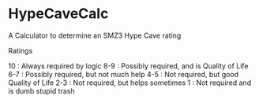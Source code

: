 # HypeCaveCalc
A Calculator to determine an SMZ3 Hype Cave rating

Ratings

10  : Always required by logic
8-9 : Possibly required, and is Quality of Life
6-7 : Possibly required, but not much help
4-5 : Not required, but good Quality of Life
2-3 : Not required, but helps sometimes
1   : Not required and is dumb stupid trash